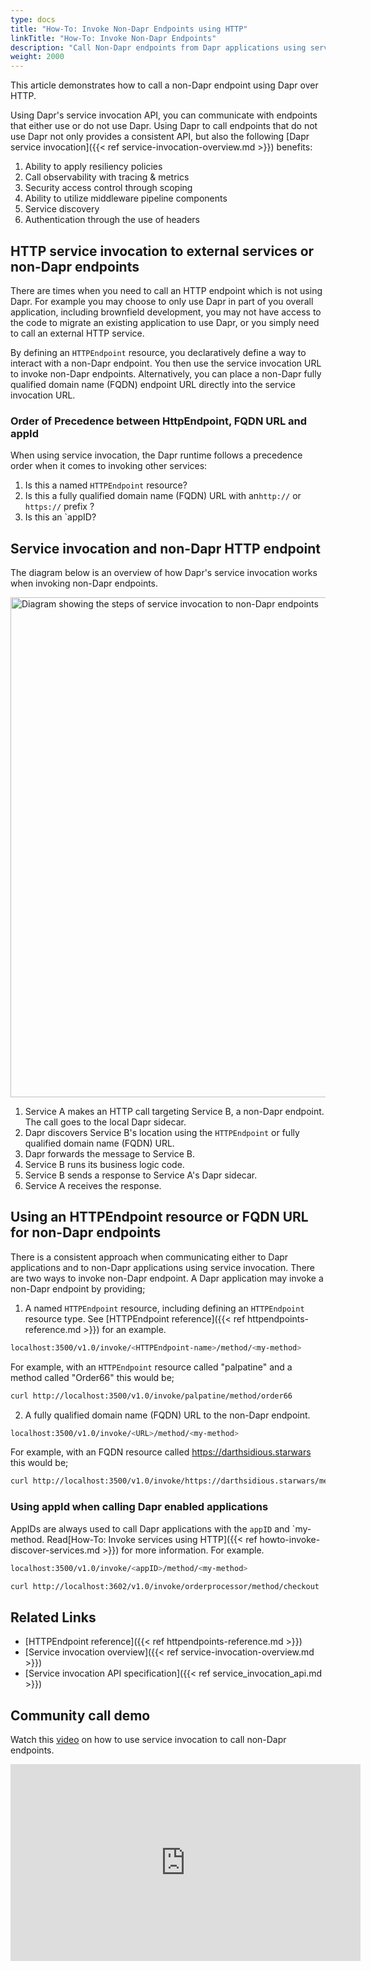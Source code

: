 ```yaml
---
type: docs
title: "How-To: Invoke Non-Dapr Endpoints using HTTP"
linkTitle: "How-To: Invoke Non-Dapr Endpoints"
description: "Call Non-Dapr endpoints from Dapr applications using service invocation"
weight: 2000
---
```


This article demonstrates how to call a non-Dapr endpoint using Dapr over HTTP.

Using Dapr's service invocation API, you can communicate with endpoints that either use or do not use Dapr. Using Dapr to call endpoints that do not use Dapr not only provides a consistent API, but also the following [Dapr service invocation]({{< ref service-invocation-overview.md >}}) benefits:

1. Ability to apply resiliency policies
2. Call observability with tracing & metrics
3. Security access control through scoping
4. Ability to utilize middleware pipeline components
5. Service discovery
6. Authentication through the use of headers

## HTTP service invocation to external services or non-Dapr endpoints
There are times when you need to call an HTTP endpoint which is not using Dapr. For example you may choose to only use Dapr in part of you overall application, including brownfield development, you may not have access to the code to migrate an existing application to use Dapr, or you simply need to call an external HTTP service.

By defining an `HTTPEndpoint` resource, you declaratively define a way to interact with a non-Dapr endpoint. You then use the service invocation URL to invoke non-Dapr endpoints. Alternatively, you can place a non-Dapr fully qualified domain name (FQDN) endpoint URL directly into the service invocation URL.

### Order of Precedence between HttpEndpoint, FQDN URL and appId
When using service invocation, the Dapr runtime follows a precedence order when it comes to invoking other services:

1. Is this a named `HTTPEndpoint` resource?
2. Is this a fully qualified domain name (FQDN) URL with an`http://` or `https://` prefix ?
3. Is this an `appID?

## Service invocation and non-Dapr HTTP endpoint
The diagram below is an overview of how Dapr's service invocation works when invoking non-Dapr endpoints.

<img src="/images/service-invocation-overview-non-dapr-endpoint.png" width=800 alt="Diagram showing the steps of service invocation to non-Dapr endpoints">

1. Service A makes an HTTP call targeting Service B, a non-Dapr endpoint. The call goes to the local Dapr sidecar.
2. Dapr discovers Service B's location using the `HTTPEndpoint` or fully qualified domain name (FQDN) URL.
3. Dapr forwards the message to Service B.
4. Service B runs its business logic code.
5. Service B sends a response to Service A's Dapr sidecar.
6. Service A receives the response.

## Using an HTTPEndpoint resource or FQDN URL for non-Dapr endpoints
There is a consistent approach when communicating either to Dapr applications and to non-Dapr applications using service invocation.
There are two ways to invoke non-Dapr endpoint. A Dapr application may invoke a non-Dapr endpoint by providing;

1. A named `HTTPEndpoint` resource, including defining an `HTTPEndpoint` resource type. See [HTTPEndpoint reference]({{< ref httpendpoints-reference.md >}}) for an example.

```sh
localhost:3500/v1.0/invoke/<HTTPEndpoint-name>/method/<my-method>
```

For example, with an `HTTPEndpoint` resource called "palpatine" and a method called "Order66" this would be;
```sh
curl http://localhost:3500/v1.0/invoke/palpatine/method/order66
```

2. A fully qualified domain name (FQDN) URL to the non-Dapr endpoint.

```sh
localhost:3500/v1.0/invoke/<URL>/method/<my-method>
```

For example, with an FQDN resource called https://darthsidious.starwars this would be;
```sh
curl http://localhost:3500/v1.0/invoke/https://darthsidious.starwars/method/order66
```

### Using appId when calling Dapr enabled applications
AppIDs are always used to call Dapr applications with the `appID` and `my-method. Read[How-To: Invoke services using HTTP]({{< ref howto-invoke-discover-services.md >}}) for more information. For example.

```sh
localhost:3500/v1.0/invoke/<appID>/method/<my-method>
```
```sh
curl http://localhost:3602/v1.0/invoke/orderprocessor/method/checkout
```

## Related Links

- [HTTPEndpoint reference]({{< ref httpendpoints-reference.md >}})
- [Service invocation overview]({{< ref service-invocation-overview.md >}})
- [Service invocation API specification]({{< ref service_invocation_api.md >}})

## Community call demo
Watch this [video](https://youtu.be/BEXJgLsO4hA?t=364) on how to use service invocation to call non-Dapr endpoints.
<div class="embed-responsive embed-responsive-16by9">
<iframe width="560" height="315" src="https://www.youtube-nocookie.com/embed/BEXJgLsO4hA?t=364" frameborder="0" allow="accelerometer; autoplay; clipboard-write; encrypted-media; gyroscope; picture-in-picture" allowfullscreen></iframe>
</div>